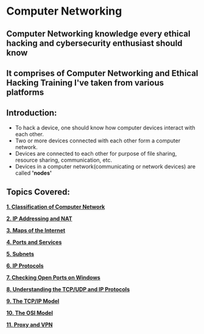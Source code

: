 # Computer Networking
## **Computer Networking knowledge every ethical hacking and cybersecurity enthusiast should know**
## It comprises of Computer Networking and Ethical Hacking Training I've taken from various platforms

## Introduction:

- To hack a device, one should know how computer devices interact with each other.
- Two or more devices connected with each other form a computer network.
- Devices are connected to each other for purpose of file sharing, resource sharing, communication, etc.
- Devices in a computer network(communicating or network devices) are called **'nodes'**

## Topics Covered:

**[1. Classification of Computer Network](https://github.com/ShubhamJagtap2000/Computer-Networking/blob/main/Classification-of-Computer-Network.md)**

**[2. IP Addressing and NAT](https://github.com/ShubhamJagtap2000/Computer-Networking/blob/main/IP-Addressing-And-NAT.md)**

**[3. Maps of the Internet](https://github.com/ShubhamJagtap2000/Computer-Networking/blob/main/Maps-of-the-Internet.md)**

**[4. Ports and Services](https://github.com/ShubhamJagtap2000/Computer-Networking/blob/main/Ports-and-Services.md)**

**[5. Subnets](https://github.com/ShubhamJagtap2000/Computer-Networking/blob/main/Subnets.md)**

**[6. IP Protocols](https://github.com/ShubhamJagtap2000/Computer-Networking/blob/main/Protocols.md)**

**[7. Checking Open Ports on Windows](https://github.com/ShubhamJagtap2000/Computer-Networking/blob/main/Checking-Open-Ports-on-Windows.md)**

**[8. Understanding the TCP/UDP and IP Protocols](https://github.com/ShubhamJagtap2000/Computer-Networking/blob/main/TCP-UDP-IP-Protocols.md)**

**[9. The TCP/IP Model](https://github.com/ShubhamJagtap2000/Computer-Networking/blob/main/The-TCP-IP-Model.md)**

**[10. The OSI Model](https://github.com/ShubhamJagtap2000/Computer-Networking/blob/main/The-OSI-Model.md)**

**[11. Proxy and VPN](https://github.com/ShubhamJagtap2000/Computer-Networking/blob/main/Protocols.md)**

